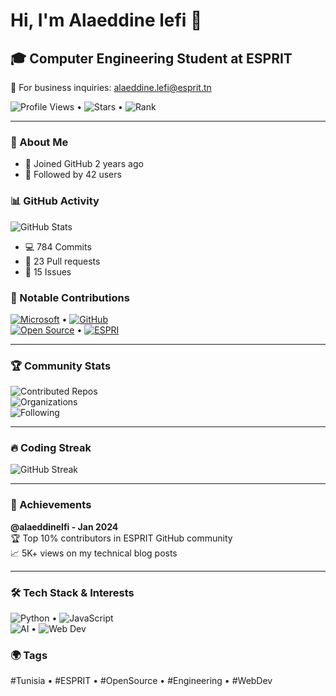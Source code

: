 # Hi, I'm Alaeddine lefi 👋

## 🎓 Computer Engineering Student at ESPRIT

📧 For business inquiries: [alaeddine.lefi@esprit.tn](mailto:alaeddine.lefi@esprit.tn)

![Profile Views](https://komarev.com/ghpvc/?username=alaeddinelfi&label=Profile%20views&color=0e75b6&style=flat) • ![Stars](https://img.shields.io/github/stars/alaeddinelfi?label=Stars) • ![Rank](https://img.shields.io/badge/Commits%20Rank-%2329-blue) 

---

### 📌 About Me
- 🚀 Joined GitHub 2 years ago  
- 👥 Followed by 42 users  

### 📊 GitHub Activity
![GitHub Stats](https://github-readme-stats.vercel.app/api?username=alalefi21&show_icons=true&count_private=true&theme=radical)
- 💻 784 Commits  
- 🔄 23 Pull requests  
- 🐛 15 Issues  

### 🌟 Notable Contributions
[![Microsoft](https://img.shields.io/badge/-Microsoft-666666?logo=microsoft)](https://github.com/microsoft) • [![GitHub](https://img.shields.io/badge/-GitHub-181717?logo=github)](https://github.com/github)  
[![Open Source](https://img.shields.io/badge/-Open_Source-3DA639?logo=opensourceinitiative)](https://github.com/open-source) • [![ESPRI](https://img.shields.io/badge/-ESPRIT-003366)](https://www.esprit.tn)

---

### 🏆 Community Stats
![Contributed Repos](https://img.shields.io/badge/Contributed_to-12_repositories-blue)  
![Organizations](https://img.shields.io/badge/Member_of-3_organizations-orange)  
![Following](https://img.shields.io/badge/Following-89_users-green)  

---

### 🔥 Coding Streak
![GitHub Streak](https://streak-stats.demolab.com/?user=alaeddinelfi&theme=radical)

---

### 🏅 Achievements
**@alaeddinelfi - Jan 2024**  
🏆 Top 10% contributors in ESPRIT GitHub community  
📈 5K+ views on my technical blog posts  

---

### 🛠️ Tech Stack & Interests
![Python](https://img.shields.io/badge/-Python-3776AB?logo=python) • ![JavaScript](https://img.shields.io/badge/-JavaScript-F7DF1E?logo=javascript)  
![AI](https://img.shields.io/badge/-Artificial_Intelligence-FF6F00) • ![Web Dev](https://img.shields.io/badge/-Web_Development-4285F4)  

### 🌍 Tags
#Tunisia • #ESPRIT • #OpenSource • #Engineering • #WebDev
